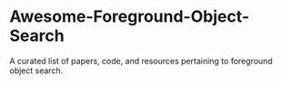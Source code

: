# Awesome-Foreground-Object-Search
A curated list of papers, code, and resources pertaining to foreground object search.
